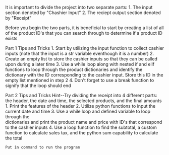 It is important to divide the project into two separate parts:
    1. The input section denoted by "Chashier Input"
    2. The reciept output section denoted by "Receipt"

Before you begin the two parts, it is beneficial to start by creating a list of all of the product ID's that you can search through to determine if a product ID exists

Part 1 Tips and Tricks
    1. Start by utilizing the input function to collect cashier inputs    (note that the input is a str variable eventhough it is a number)
    2. Create an empty list to store the cashier inputs so that they can   be called upon during a later time
    3. Use a while loop along with nested if and elif functions to loop    through the product dictionaries and identify the dictionary with      the ID corresponding to the cashier input. Store this ID in the        empty list mentioned in step 2
    4. Don't forget to use a break function to signify that the loop       should end

Part 2 Tips and Tricks
Hint--Try dividing the receipt into 4 different parts: the header, the date and time, the selected products, and the final amounts
    1. Print the features of the header
    2. Utilize python functions to input the current date and time
    3. Use a while loop and defined variable to loop through the        
    dictionaries and print the product name and price with ID's that correspond to the cashier inputs
    4. Use a loop function to find the subtotal, a custom function to calculate sales tax, and the python sum capability to calculate the total

    Put in command to run the program
